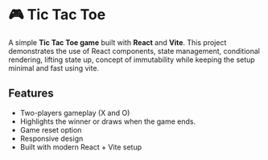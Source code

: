 #  🎮 Tic Tac Toe

A simple **Tic Tac Toe game** built with **React** and **Vite**. This project demonstrates the use of React components, state management, conditional rendering, lifting state up, concept of immutability while keeping the setup minimal and  fast using vite.

## Features 
- Two-players gameplay (X and O)
- Highlights the winner or draws when the game ends.
- Game reset option
- Responsive design
- Built with modern React + Vite setup